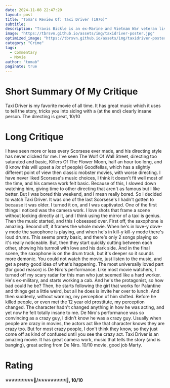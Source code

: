 ```yaml
---
date: 2024-11-08 22:47:20
layout: post
title: "Toma's Review Of: Taxi Driver (1976)"
subtitle:
description: "Travis Bickle is an ex-Marine and Vietnam War veteran living in New York City. As he suffers from insomnia, he spends his time working as a taxi driver at night, watching porn movies at seedy cinemas during the day, or thinking about how the world, New York in particular, has deteriorated into a cesspool. He's a loner who has strong opinions about what is right and wrong with mankind. For him, the one bright spot in New York humanity is Betsy, a worker on the presidential nomination campaign of Senator Charles Palantine. He becomes obsessed with her. After an incident with her, he believes he has to do whatever he needs to make the world a better place in his opinion. One of his priorities is to be the savior for Iris, a twelve-year-old runaway and prostitute who he believes wants out of the profession and under the thumb of her pimp and lover Matthew."
image: "https://tbrsvn.github.io/assets/img/taxidriver-poster.jpg"
optimized_image: "https://tbrsvn.github.io/assets/img/taxidriver-poster.jpg"
category: "Crime"
tags:
  - Commentary
  - Movie
author: "tomab"
paginate: true
---
```


# Short Summary Of My Critique

Taxi Driver is my favorite movie of all time. It has great music which it uses to tell the story, tricks you into siding with a (at the end) clearly insane person. The directing is great, 10/10

# Long Critique

I have seen more or less every Scorsese ever made, and his directing style has never clicked for me. I've seen The Wolf Of Wall Street, directing too saturated and basic, Killers Of The Flower Moon, half an hour too long, and (I know this will upset a *lot* of people) Goodfellas, which has a slightly different point of view then classic mobster movies, with worse directing. I have never liked Scorsese's music choices, I think it doesn't fit well most of the time, and his camera work felt basic. Because of this, I slowed down watching him, giving time to other directing that aren't as famous but I like better. But I was bored this weekend, and I mean really bored. So I decided to watch Taxi Driver. It was one of the last Scorsese's I hadn't gotten to because it was older. I turned it on, and I was captivated. One of the first things I noticed was the camera work. I love shots that frame a scene without looking directly at it, and I think using the mirror of a taxi is genius. Then the music started, and this I obsessed over. First off, the saxophone is amazing. Second off, it frames the whole movie. When he's in love-y dove-y mode the saxophone is playing, and when he's in kill-y kill-y mode there's loud drums. This seems pretty basic, and there's only 2 songs playing so it's really noticeable. But, then they start quickly cutting between each other, showing his turmoil with love and his dark side. And in the final scene, the saxophone is on the drum track, but it's deeper so it sounds more demonic. You could not watch the movie, just listen to the music, and get a pretty good idea of what's happening. The most universally loved part (for good reason) is De Niro's performance. Like most movie watchers, I turned off my scary radar for this man who just seemed like a hard worker. He's ex-military, and starts working a cab. And he's the protagonist, so how bad could he be? Then, he starts following the girl that works for Palantine and things get a little weird, but all he does is invite her over to lunch. And then suddenly, without warning, my perception of him shifted. Before he killed people, or even met the 12 year old prostitute, my perception changed. The character hadn't changed anything in how he was acting, and yet now he felt totally insane to me. De Niro's performance was so convincing as a crazy guy, I didn't know he was a crazy guy. Usually when people are crazy in movies, the actors act like that character knows they are crazy too. But for most crazy people, I don't think they know, so they just come off as kind of confused until you see the crazy act. Taxi Driver is an amazing movie. It has great camera work, music that tells the story (and is banging), great acting from De Niro. 10/10 movie, good job Marty.

# Rating

#### ⭐⭐⭐⭐⭐⭐⭐⭐⭐🌟/⭐⭐⭐⭐⭐⭐⭐⭐⭐🌟, 10/10